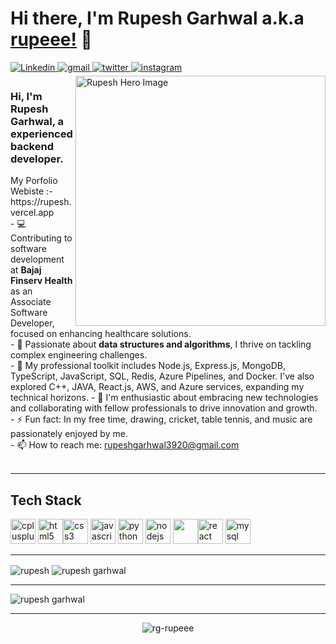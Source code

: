 # Hi there, I'm Rupesh Garhwal a.k.a [rupeee!](https://rupesh.vercel.app) 👋

<a href="https://www.linkedin.com/in/rupesh03" target="_blank">
<img src=https://img.shields.io/badge/linkedin-%231E77B5.svg?&style=for-the-badge&logo=linkedin&logoColor=white alt=Linkedin style="margin-bottom: 5px;" />
</a>
<a href="mailto:rupeshgarhwal3920@gmail.com?hl=en" target="_blank">
<img src=https://img.shields.io/badge/gmail-%23DC493C.svg?&style=for-the-badge&logo=gmail&logoColor=white alt=gmail style="margin-bottom: 5px;" />
</a>
<a href="https://twitter.com/GarhwalRupesh" target="_blank">
<img src=https://img.shields.io/badge/twitter-%23151111.svg?&style=for-the-badge&logo=x&logoColor=white alt=twitter style="margin-bottom: 5px;" />
</a> 
<a href="https://www.instagram.com/rupeee_itsme" target="_blank">
<img src=https://img.shields.io/badge/instagram-%23D62976.svg?&style=for-the-badge&logo=instagram&logoColor=white alt=instagram style="margin-bottom: 5px;" />
</a> 


<img alt="Rupesh Hero Image" align="right" src="https://res.cloudinary.com/dhrefvlrn/image/upload/v1697345106/MISC/qu4hacfucymx1hr4ndmo.webp" width="400px"/>

<h3>Hi, I'm Rupesh Garhwal, a <strong>experienced backend developer</strong>.</h3>
My Porfolio Webiste :- https://rupesh.vercel.app
<br />
- 💻 Contributing to software development at <strong>Bajaj Finserv Health</strong> as an Associate Software Developer, focused on enhancing healthcare solutions.<br/>
- 🔭 Passionate about <strong>data structures and algorithms</strong>, I thrive on tackling complex engineering challenges. <br/>
- 🌱 My professional toolkit includes Node.js, Express.js, MongoDB, TypeScript, JavaScript, SQL, Redis, Azure Pipelines, and Docker. I've also explored C++, JAVA, React.js, AWS, and Azure services, expanding my technical horizons. 
- 🤝 I'm enthusiastic about embracing new technologies and collaborating with fellow professionals to drive innovation and growth. <br/>
- ⚡ Fun fact: In my free time, drawing, cricket, table tennis, and music are passionately enjoyed by me.<br/>
- 📫 How to reach me: <a href="mailto:rupeshgarhwal3920@gmail.com"> rupeshgarhwal3920@gmail.com </a> <br/>

<br />

---

## Tech Stack
<p align="left">
 <img src="https://img.icons8.com/color/48/000000/c-plus-plus-logo.png"  alt="cplusplus" width="40" height="40"/>  <img src="https://img.icons8.com/color/48/000000/html-5.png" alt="html5" width="40" height="40"/><img src="https://img.icons8.com/color/48/000000/css3.png" alt="css3" width="40" height="40"/> <img src="https://img.icons8.com/color/48/000000/javascript.png" alt="javascript" width="40" height="40"/> <img src="https://img.icons8.com/ultraviolet/40/000000/react.png" alt="python" width="40" height="40"/> 
 <img src="https://img.icons8.com/color/48/000000/nodejs.png" width="40" height="40" alt="nodejs" /> <img src="https://img.icons8.com/color/48/000000/mongodb.png" width="40" height="40" /><img src="https://img.icons8.com/color/40/000000/python.png" alt="react" width="40" height="40"/> <img src="https://img.icons8.com/ios/50/000000/mysql-logo.png" alt="mysql" width="40" height="40"/> 
<!--  <img src="https://img.icons8.com/color/48/000000/firebase.png" alt="firebase" width="40" height="40"/> -->

 </p>

---
<p>
 <img align="center" src="https://github-readme-streak-stats.herokuapp.com/?user=rg-rupeee&" alt="rupesh" />
 <img align="center" src="https://github-readme-stats.vercel.app/api?username=rg-rupeee&&show_icons=true&count_private=true" alt="rupesh garhwal" />
</p>

---

<p><img align="center" src="https://github-readme-stats.vercel.app/api/top-langs?username=rg-rupeee&show_icons=true&locale=en&layout=compact" alt="rupesh garhwal" /></p>

---
  
<p align="center"> <img src="https://komarev.com/ghpvc/?username=rg-rupeee&label=Profile%20views&color=0e75b6&style=flat" alt="rg-rupeee" /> </p>
